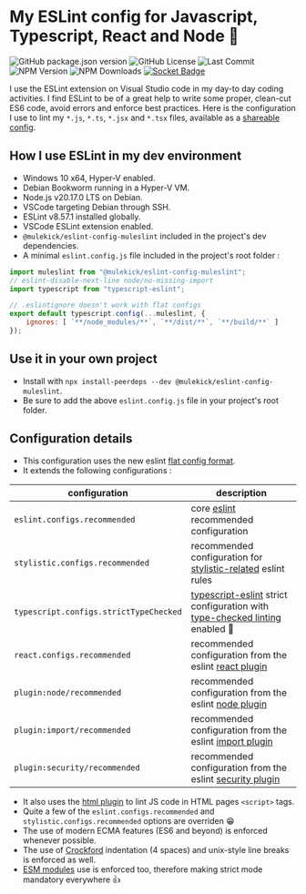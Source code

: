# My ESLint config for Javascript, Typescript, React and Node 🚀

![GitHub package.json version](https://img.shields.io/github/package-json/v/mulekick/muleslint)
![GitHub License](https://img.shields.io/github/license/mulekick/muleslint)
![Last Commit](https://img.shields.io/github/last-commit/mulekick/muleslint)
![NPM Version](https://img.shields.io/npm/v/@mulekick/eslint-config-muleslint)
![NPM Downloads](https://img.shields.io/npm/dt/@mulekick/eslint-config-muleslint)
[![Socket Badge](https://socket.dev/api/badge/npm/package/@mulekick/eslint-config-muleslint)](https://socket.dev/npm/package/@mulekick/eslint-config-muleslint)

I use the ESLint extension on Visual Studio code in my day-to day coding activities. I find ESLint to be of a great help to write some proper, clean-cut ES6 code, avoid errors and enforce best practices. Here is the configuration I use to lint my ```*.js```, ```*.ts```, ```*.jsx``` and  ```*.tsx``` files, available as a [shareable config](https://www.npmjs.com/package/@mulekick/eslint-config-muleslint).

## How I use ESLint in my dev environment

- Windows 10 x64, Hyper-V enabled.
- Debian Bookworm running in a Hyper-V VM.
- Node.js v20.17.0 LTS on Debian.
- VSCode targeting Debian through SSH.
- ESLint v8.57.1 installed globally.
- VSCode ESLint extension enabled.
- ```@mulekick/eslint-config-muleslint``` included in the project's dev dependencies.
- A minimal ```eslint.config.js``` file included in the project's root folder :

```js
import muleslint from "@mulekick/eslint-config-muleslint";
// eslint-disable-next-line node/no-missing-import
import typescript from "typescript-eslint";

// .eslintignore doesn't work with flat configs
export default typescript.config(...muleslint, {
    ignores: [ `**/node_modules/**`, `**/dist/**`, `**/build/**` ]
});
```
## Use it in your own project
- Install with ```npx install-peerdeps --dev @mulekick/eslint-config-muleslint```.
- Be sure to add the above ```eslint.config.js``` file in your project's root folder. 

## Configuration details
- This configuration uses the new eslint [flat config format](https://eslint.org/docs/latest/use/configure/configuration-files).
- It extends the following configurations :

| configuration                              | description                                                                                                                                                               |
| ------------------------------------------ | ------------------------------------------------------------------------------------------------------------------------------------------------------------------------- |
| ```eslint.configs.recommended```           | core [eslint](https://eslint.org/) recommended configuration                                                                                                              |
| ```stylistic.configs.recommended```        | recommended configuration for [stylistic-related](https://eslint.style/guide/why) eslint rules                                                                            |
| ```typescript.configs.strictTypeChecked``` | [typescript-eslint](https://typescript-eslint.io) strict configuration with [type-checked linting](https://typescript-eslint.io/getting-started/typed-linting) enabled 🤖 |
| ```react.configs.recommended```            | recommended configuration from the eslint [react plugin](https://www.npmjs.com/package/eslint-plugin-react)                                                               |
| ```plugin:node/recommended```              | recommended configuration from the eslint [node plugin](https://github.com/mysticatea/eslint-plugin-node)                                                                 |
| ```plugin:import/recommended```            | recommended configuration from the eslint [import plugin](https://github.com/import-js/eslint-plugin-import)                                                              |
| ```plugin:security/recommended```          | recommended configuration from the eslint [security plugin](https://github.com/eslint-community/eslint-plugin-security)                                                   |

- It also uses the [html plugin](https://github.com/BenoitZugmeyer/eslint-plugin-html) to lint JS code in HTML pages ```<script>``` tags.
- Quite a few of the ```eslint.configs.recommended``` and ```stylistic.configs.recommended``` options are overriden 😁
- The use of modern ECMA features (ES6 and beyond) is enforced whenever possible.
- The use of [Crockford](https://www.crockford.com/code.html) indentation (4 spaces) and unix-style line breaks is enforced as well.
- [ESM modules](https://nodejs.org/api/esm.html#modules-ecmascript-modules) use is enforced too, therefore making strict mode mandatory everywhere 👍